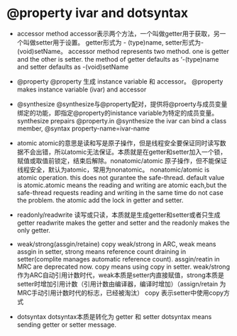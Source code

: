 @property ivar and dotsyntax
===============================

* accessor method
accessor表示两个方法，一个叫做getter用于获取，另一个叫做setter用于设置。 getter形式为 - (type)name, setter形式为-(void)setName。
accessor method represents two method. one is getter and the other is setter.
the method of getter defaults as ‘-(type)name and setter defaults as -(void)setName


* @property 
@property 生成 instance variable 和 accessor。
@property makes instance variable (ivar) and accessor


* @synthesize
@synthesize与@property配对，提供将@proerty与成员变量绑定的功能，即指定@property的inistance variable为特定的成员变量。
synthesize prepairs @property.in @synthesize the ivar can bind a class member, @syntax property-name=ivar-name



* atomic
atomic的意思是读和写是原子操作，但是线程安全要保证同时读写数据不会出错，所以atomic无法保证。本质就是在getter和setter加入一个锁，赋值或取值前锁定，结束后解除。nonatomic/atomic 原子操作，但不能保证线程安全，默认为atomic，常用为nonatomic。
nonatomic/atomic is atomic operation. this does not gurantee the safe-thread. default value is atomic.atomic means the reading and writing are atomic each,but the safe-thread requests reading and writing in the same time do not case the problem. the atomic add the lock in getter and setter.

* readonly/readwrite 
读写或只读，本质就是生成getter和setter或者只生成getter
readwrite makes the getter and setter and the readonly makes the only getter.

* weak/strong(assgin/retaine) copy
weak/strong in ARC, weak means assgin in setter, strong means reference count draining in setter(complite manages automatic reference count). assgin/reatin in MRC are deprecated now. copy means using copy in setter.
weak/strong作为ARC自动引用计数时代，weak本质是setter内直接赋值，strong本质是setter时增加引用计数（引用计数由编译器，编译时增加）（assign/retain 为MRC手动引用计数时代的标志，已经被淘汰）
copy 表示setter中使用copy方式

* dotsyntax
dotsyntax本质是转化为 getter 和 setter 
dotsyntax means sending getter or setter message.

